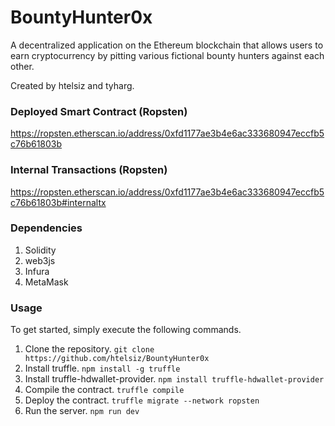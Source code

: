 # BountyHunter0x

A decentralized application on the Ethereum blockchain that allows users to earn cryptocurrency by pitting various fictional bounty hunters against each other.

Created by htelsiz and tyharg.

### Deployed Smart Contract (Ropsten)
https://ropsten.etherscan.io/address/0xfd1177ae3b4e6ac333680947eccfb5c76b61803b

### Internal Transactions (Ropsten)
https://ropsten.etherscan.io/address/0xfd1177ae3b4e6ac333680947eccfb5c76b61803b#internaltx

### Dependencies

1. Solidity
2. web3js
3. Infura
4. MetaMask

### Usage

To get started, simply execute the following commands. 

1. Clone the repository. `git clone https://github.com/htelsiz/BountyHunter0x`
2. Install truffle. `npm install -g truffle`
3. Install truffle-hdwallet-provider. `npm install truffle-hdwallet-provider`
4. Compile the contract. `truffle compile`
5. Deploy the contract. `truffle migrate --network ropsten`
6. Run the server. `npm run dev`
